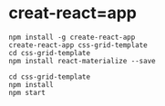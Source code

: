 # creat-react=app  
```
npm install -g create-react-app
create-react-app css-grid-template
cd css-grid-template
npm install react-materialize --save
```  
```
cd css-grid-template
npm install
npm start
```
